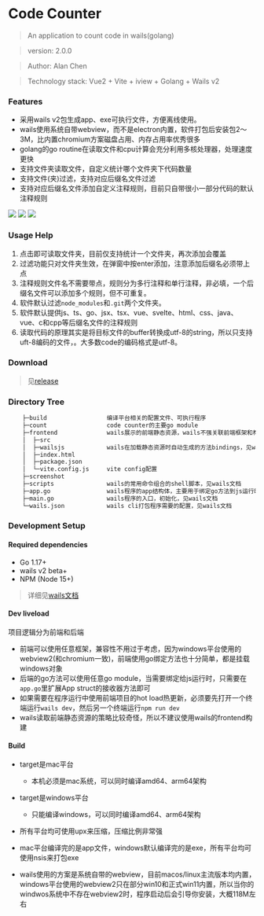 # Code Counter

> An application to count code in wails(golang)

> version:  2.0.0

> Author:  Alan Chen

> Technology stack:  Vue2 + Vite + iview + Golang + Wails v2

### Features
 * 采用wails v2包生成app、exe可执行文件，方便离线使用。
 * wails使用系统自带webview，而不是electron内置，软件打包后安装包2～3M，比内置chromium方案磁盘占用、内存占用率优秀很多
 * golang的go routine在读取文件和cpu计算会充分利用多核处理器，处理速度更快
 * 支持文件夹读取文件，自定义统计哪个文件夹下代码数量
 * 支持文件(夹)过滤，支持对应后缀名文件过滤
 * 支持对应后缀名文件添加自定义注释规则，目前只自带很小一部分代码的默认注释规则

![](./screenshot/screenshot1.png)
![](./screenshot/screenshot2.png)
![](./screenshot/screenshot3.png)

### Usage Help
 1. 点击即可读取文件夹，目前仅支持统计一个文件夹，再次添加会覆盖
 2. 过滤功能只对文件夹生效，在弹窗中按enter添加，注意添加后缀名必须带上点
 3. 注释规则文件名不需要带点，规则分为多行注释和单行注释，非必填，一个后缀名文件可以添加多个规则，但不可重复。
 4. 软件默认过滤`node_modules`和`.git`两个文件夹。
 5. 软件默认提供js、ts、go、jsx、tsx、vue、svelte、html、css、java、vue、c和cpp等后缀名文件的注释规则
 6. 读取代码的原理其实是将目标文件的buffer转换成utf-8的string，所以只支持uft-8编码的文件，。大多数code的编码格式是utf-8。

### Download
> 见[release](https://github.com/alanchenchen/CodeCounter/releases)
 
### Directory Tree
``` bash
    ├─build                 编译平台相关的配置文件、可执行程序
    ├─count                 code counter的主要go module
    ├─frontend              wails展示的前端静态资源，wails不强关联前端框架和构建工具
    │  ├─src
    │  ├─wailsjs            wails在加载静态资源时自动生成的方法bindings，见wails文档
    │  ├─index.html
    │  ├─package.json
    │  └─vite.config.js     vite config配置
    ├─screenshot  
    ├─scripts               wails的常用命令组合的shell脚本，见wails文档
    ├─app.go                wails程序的app结构体，主要用于绑定go方法到js运行时，见wails文档
    ├─main.go               wails程序的入口，初始化，见wails文档
    └─wails.json            wails cli打包程序需要的配置，见wails文档
```

### Development Setup
#### Required dependencies
- Go 1.17+
- wails v2 beta+
- NPM (Node 15+)
> 详细见[wails文档](https://wails.io/zh-Hans/docs/gettingstarted/installation)

#### Dev liveload
项目逻辑分为前端和后端
- 前端可以使用任意框架，兼容性不用过于考虑，因为windows平台使用的webview2(和chromium一致)，前端使用go绑定方法也十分简单，都是挂载windows对象
- 后端的go方法可以使用任意go module，当需要绑定给js运行时，只需要在`app.go`里扩展App struct的接收器方法即可
- 如果需要在程序运行中使用前端项目的hot load热更新，必须要先打开一个终端运行`wails dev`，然后另一个终端运行`npm run dev`
- wails读取前端静态资源的策略比较奇怪，所以不建议使用wails的frontend构建

#### Build
- target是mac平台
    - 本机必须是mac系统，可以同时编译amd64、arm64架构
- target是windows平台
    - 只能编译windows，可以同时编译amd64、arm64架构

- 所有平台均可使用upx来压缩，压缩比例非常强
- mac平台编译完的是app文件，windows默认编译完的是exe，所有平台均可使用nsis来打包exe
- wails使用的方案是系统自带的webview，目前macos/linux主流版本均内置，windows平台使用的webview2只在部分win10和正式win11内置，所以当你的windwos系统中不存在webview2时，程序启动后会引导你安装，大概118M左右
